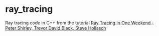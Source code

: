 # ray_tracing

Ray tracing code in C++ from the tutorial
[Ray Tracing in One Weekend - Peter Shirley, Trevor David Black, Steve Hollasch](https://raytracing.github.io/books/RayTracingInOneWeekend.html)
